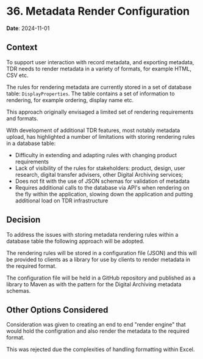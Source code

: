 # 36. Metadata Render Configuration

**Date**: 2024-11-01

## Context

To support user interaction with record metadata, and exporting metadata, TDR needs to render metadata in a variety of formats, for example HTML, CSV etc.

The rules for rendering metadata are currently stored in a set of database table: `DisplayProperties`. The table contains a set of information to rendering, for example ordering, display name etc.

This approach originally envisaged a limited set of rendering requirements and formats.

With development of additional TDR features, most notably metadata upload, has highlighted a number of limitations with storing rendering rules in a database table:
* Difficulty in extending and adapting rules with changing product requirements
* Lack of visibility of the rules for stakeholders: product, design, user research, digital transfer advisers, other Digital Archiving services;
* Does not fit with the use of JSON schemas for validation of metadata
* Requires additional calls to the database via API's when rendering on the fly within the application, slowing down the application and putting additional load on TDR infrastructure

## Decision

To address the issues with storing metadata rendering rules within a database table the following approach will be adopted.

The rendering rules will be stored in a configuration file (JSON) and this will be provided to clients as a library for use by clients to render metadata in the required format.

The configuration file will be held in a GitHub repository and published as a library to Maven as with the pattern for the Digital Archiving metadata schemas.

## Other Options Considered

Consideration was given to creating an end to end "render engine" that would hold the configration and also render the metadata to the required format.

This was rejected due the complexities of handling formatting within Excel.
